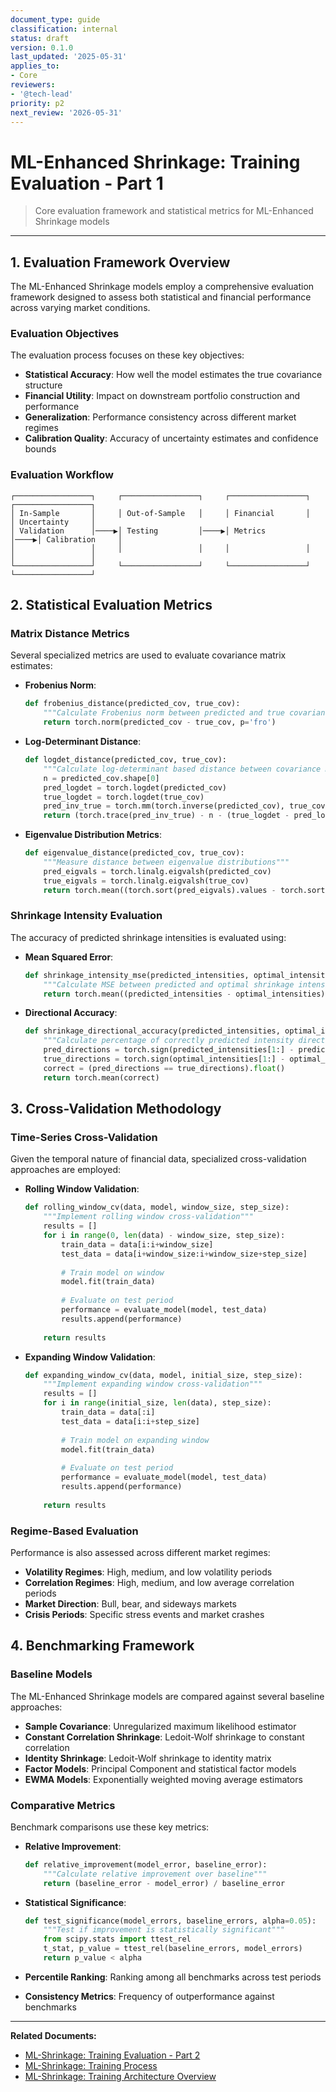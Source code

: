 ```yaml
---
document_type: guide
classification: internal
status: draft
version: 0.1.0
last_updated: '2025-05-31'
applies_to:
- Core
reviewers:
- '@tech-lead'
priority: p2
next_review: '2026-05-31'
---
```


# ML-Enhanced Shrinkage: Training Evaluation - Part 1

> Core evaluation framework and statistical metrics for ML-Enhanced Shrinkage models

---

## 1. Evaluation Framework Overview

The ML-Enhanced Shrinkage models employ a comprehensive evaluation framework designed to assess both statistical and financial performance across varying market conditions.

### Evaluation Objectives

The evaluation process focuses on these key objectives:

* **Statistical Accuracy**: How well the model estimates the true covariance structure
* **Financial Utility**: Impact on downstream portfolio construction and performance
* **Generalization**: Performance consistency across different market regimes
* **Calibration Quality**: Accuracy of uncertainty estimates and confidence bounds

### Evaluation Workflow

```
┌─────────────────┐     ┌─────────────────┐     ┌─────────────────┐     ┌─────────────────┐
│ In-Sample       │     │ Out-of-Sample   │     │ Financial       │     │ Uncertainty     │
│ Validation      │────▶│ Testing         │────▶│ Metrics         │────▶│ Calibration     │
│                 │     │                 │     │                 │     │                 │
└─────────────────┘     └─────────────────┘     └─────────────────┘     └─────────────────┘
```

## 2. Statistical Evaluation Metrics

### Matrix Distance Metrics

Several specialized metrics are used to evaluate covariance matrix estimates:

* **Frobenius Norm**: 
  ```python
  def frobenius_distance(predicted_cov, true_cov):
      """Calculate Frobenius norm between predicted and true covariance matrices"""
      return torch.norm(predicted_cov - true_cov, p='fro')
  ```

* **Log-Determinant Distance**:
  ```python
  def logdet_distance(predicted_cov, true_cov):
      """Calculate log-determinant based distance between covariance matrices"""
      n = predicted_cov.shape[0]
      pred_logdet = torch.logdet(predicted_cov)
      true_logdet = torch.logdet(true_cov)
      pred_inv_true = torch.mm(torch.inverse(predicted_cov), true_cov)
      return (torch.trace(pred_inv_true) - n - (true_logdet - pred_logdet))
  ```

* **Eigenvalue Distribution Metrics**:
  ```python
  def eigenvalue_distance(predicted_cov, true_cov):
      """Measure distance between eigenvalue distributions"""
      pred_eigvals = torch.linalg.eigvalsh(predicted_cov)
      true_eigvals = torch.linalg.eigvalsh(true_cov)
      return torch.mean((torch.sort(pred_eigvals).values - torch.sort(true_eigvals).values)**2)
  ```

### Shrinkage Intensity Evaluation

The accuracy of predicted shrinkage intensities is evaluated using:

* **Mean Squared Error**:
  ```python
  def shrinkage_intensity_mse(predicted_intensities, optimal_intensities):
      """Calculate MSE between predicted and optimal shrinkage intensities"""
      return torch.mean((predicted_intensities - optimal_intensities)**2)
  ```

* **Directional Accuracy**:
  ```python
  def shrinkage_directional_accuracy(predicted_intensities, optimal_intensities):
      """Calculate percentage of correctly predicted intensity directions"""
      pred_directions = torch.sign(predicted_intensities[1:] - predicted_intensities[:-1])
      true_directions = torch.sign(optimal_intensities[1:] - optimal_intensities[:-1])
      correct = (pred_directions == true_directions).float()
      return torch.mean(correct)
  ```

## 3. Cross-Validation Methodology

### Time-Series Cross-Validation

Given the temporal nature of financial data, specialized cross-validation approaches are employed:

* **Rolling Window Validation**:
  ```python
  def rolling_window_cv(data, model, window_size, step_size):
      """Implement rolling window cross-validation"""
      results = []
      for i in range(0, len(data) - window_size, step_size):
          train_data = data[i:i+window_size]
          test_data = data[i+window_size:i+window_size+step_size]
          
          # Train model on window
          model.fit(train_data)
          
          # Evaluate on test period
          performance = evaluate_model(model, test_data)
          results.append(performance)
      
      return results
  ```

* **Expanding Window Validation**:
  ```python
  def expanding_window_cv(data, model, initial_size, step_size):
      """Implement expanding window cross-validation"""
      results = []
      for i in range(initial_size, len(data), step_size):
          train_data = data[:i]
          test_data = data[i:i+step_size]
          
          # Train model on expanding window
          model.fit(train_data)
          
          # Evaluate on test period
          performance = evaluate_model(model, test_data)
          results.append(performance)
      
      return results
  ```

### Regime-Based Evaluation

Performance is also assessed across different market regimes:

* **Volatility Regimes**: High, medium, and low volatility periods
* **Correlation Regimes**: High, medium, and low average correlation periods
* **Market Direction**: Bull, bear, and sideways markets
* **Crisis Periods**: Specific stress events and market crashes

## 4. Benchmarking Framework

### Baseline Models

The ML-Enhanced Shrinkage models are compared against several baseline approaches:

* **Sample Covariance**: Unregularized maximum likelihood estimator
* **Constant Correlation Shrinkage**: Ledoit-Wolf shrinkage to constant correlation
* **Identity Shrinkage**: Ledoit-Wolf shrinkage to identity matrix
* **Factor Models**: Principal Component and statistical factor models
* **EWMA Models**: Exponentially weighted moving average estimators

### Comparative Metrics

Benchmark comparisons use these key metrics:

* **Relative Improvement**:
  ```python
  def relative_improvement(model_error, baseline_error):
      """Calculate relative improvement over baseline"""
      return (baseline_error - model_error) / baseline_error
  ```

* **Statistical Significance**:
  ```python
  def test_significance(model_errors, baseline_errors, alpha=0.05):
      """Test if improvement is statistically significant"""
      from scipy.stats import ttest_rel
      t_stat, p_value = ttest_rel(baseline_errors, model_errors)
      return p_value < alpha
  ```

* **Percentile Ranking**: Ranking among all benchmarks across test periods
* **Consistency Metrics**: Frequency of outperformance against benchmarks

---

**Related Documents:**
* [ML-Shrinkage: Training Evaluation - Part 2](./ml-shrinkage-training-evaluation-part2.md)
* [ML-Shrinkage: Training Process](./ml-shrinkage-training-process.md)
* [ML-Shrinkage: Training Architecture Overview](./ml-shrinkage-training-architecture-overview.md)